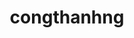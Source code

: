 ---
title: congthanhng
github: https://github.com/congthanhng
mode: dark
transition: 3s
archetype:
  - Little Bit of Everything
---
